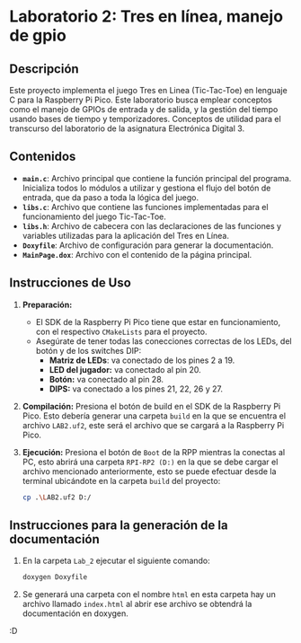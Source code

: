 # Laboratorio 2: Tres en línea, manejo de gpio

## Descripción

Este proyecto implementa el juego Tres en Linea (Tic-Tac-Toe) en lenguaje C para la Raspberry Pi Pico. Este laboratorio busca emplear conceptos como el manejo de GPIOs de entrada y de salida, y la gestión del tiempo usando bases de tiempo y temporizadores. Conceptos de utilidad para el transcurso del laboratorio de la asignatura Electrónica Digital 3.

## Contenidos

- **`main.c`**: Archivo principal que contiene la función principal del programa. Inicializa todos lo módulos a utilizar y gestiona el flujo del botón de entrada, que da paso a toda la lógica del juego.
- **`libs.c`**: Archivo que contiene las funciones implementadas para el funcionamiento del juego Tic-Tac-Toe.
- **`libs.h`**: Archivo de cabecera con las declaraciones de las funciones y variables utilizadas para la aplicación del Tres en Línea.
- **`Doxyfile`**: Archivo de configuración para generar la documentación.
- **`MainPage.dox`**: Archivo con el contenido de la página principal.
  

## Instrucciones de Uso

1. **Preparación:**
   - El SDK de la Raspberry Pi Pico tiene que estar en funcionamiento, con el respectivo `CMakeLists` para el proyecto.
   - Asegúrate de tener todas las conecciones correctas de los LEDs, del botón y de los switches DIP:
       - **Matriz de LEDs**: va conectado de los pines 2 a 19.
       - **LED del jugador:** va conectado al pin 20.
       - **Botón:** va conectado al pin 28.
       - **DIPS:** va conectado a los pines 21, 22, 26 y 27.

2. **Compilación:**
   Presiona el botón de build en el SDK de la Raspberry Pi Pico.
   Esto debería generar una carpeta `build` en la que se encuentra el archivo `LAB2.uf2`, este será el archivo que se cargará a la Raspberry Pi Pico.

3. **Ejecución:**
   Presiona el botón de `Boot` de la RPP mientras la conectas al PC, esto abrirá una carpeta `RPI-RP2 (D:)` en la que se debe cargar el archivo mencionado anteriormente, esto se puede efectuar desde la terminal ubicándote en la carpeta `build` del proyecto:

      ```bash
    cp .\LAB2.uf2 D:/

## Instrucciones para la generación de la documentación

1. En la carpeta `Lab_2` ejecutar el siguiente comando:
   ```bash
   doxygen Doxyfile
2. Se generará una carpeta con el nombre `html` en esta carpeta hay un archivo llamado `index.html` al abrir ese archivo se obtendrá la documentación en doxygen.

:D 